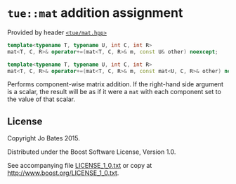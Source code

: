 `tue::mat` addition assignment
===================
Provided by header [`<tue/mat.hpp>`](../../headers/mat.md)

```c++
template<typename T, typename U, int C, int R>
mat<T, C, R>& operator+=(mat<T, C, R>& m, const U& other) noexcept;

template<typename T, typename U, int C, int R>
mat<T, C, R>& operator+=(mat<T, C, R>& m, const mat<U, C, R>& other) noexcept;
```

Performs component-wise matrix addition. If the right-hand side argument is a
scalar, the result will be as if it were a `mat` with each component set to the
value of that scalar.

License
-------
Copyright Jo Bates 2015.

Distributed under the Boost Software License, Version 1.0.

See accompanying file [LICENSE_1_0.txt](../../../LICENSE_1_0.txt) or copy at
http://www.boost.org/LICENSE_1_0.txt.
